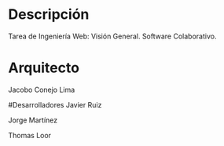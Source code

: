 # Descripción
Tarea de Ingeniería Web: Visión General. Software Colaborativo.

# Arquitecto
Jacobo Conejo Lima

#Desarrolladores
Javier Ruiz

Jorge Martínez

Thomas Loor